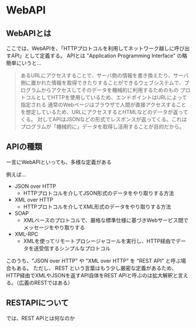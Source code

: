 # WebAPI
## WebAPIとは
ここでは、WebAPIを、「HTTPプロトコルを利用してネットワーク越しに呼び出すAPI」として定義する。
APIとは "Application Programming Interface" の略
簡単にいうと...
> あるURLにアクセスすることで、サーバ側の情報を書き換えたり、サーバ側に置かれた情報を取得できたりすることができるウェブシステムで、プログラムからアクセスしてそのデータを機械的に利用するためのもの
プロトコルとしてHTTPを使用しているため、エンドポイントはURLによって指定される
通常のWebページはブラウザで人間が直接アクセスすることを想定しているため、URLにアクセスするとHTMLなどのデータが返ってくる。
対してAPIはJSONなどの形式でレスポンスが返ってくる。これはプログラムが「機械的に」データを取得し活用することが目的だから。

## APIの種類
一言にWebAPIといっても、多様な定義がある

例えば...
- JSON over HTTP
  - HTTPプロトコルを介してJSON形式のデータをやり取りする方法
- XML over HTTP
  - HTTPプロトコルを介してXML形式のデータをやり取りする方法
- SOAP
  - XMLベースのプロトコルで、厳格な標準仕様に基づきWebサービス間でメッセージをやり取りする
- XML-RPC
  - XMLを使ってリモートプロシージャコールを実行し、HTTP経由でデータを送受信するシンプルなプロトコル

このうち、"JSON over HTTP" や "XML over HTTP" を "REST API" と呼ぶ場合もある。
ただし、 REST という言葉はもう少し厳密な定義があるため、HTTP経由でXMLやJSONを返すAPI自体をREST APIと呼ぶのは拡大解釈と言える。（広義のRESTではある）

## RESTAPIについて
では、REST APIとは何なのか
